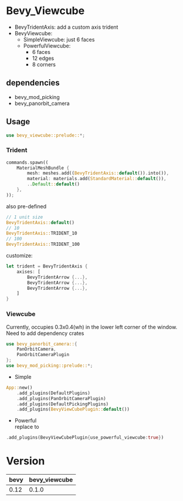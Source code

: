 # Bevy_Viewcube
* BevyTridentAxis: add a custom axis trident
* BevyViewcube:
  * SimpleViewcube: just 6 faces
  * PowerfulViewcube: 
    * 6 faces
    * 12 edges
    * 8 corners

## dependencies
* bevy_mod_picking
* bevy_panorbit_camera

## Usage
```rs
use bevy_viewcube::prelude::*;
```
### Trident
```rs
commands.spawn((
    MaterialMeshBundle {
        mesh: meshes.add((BevyTridentAxis::default()).into()),
        material: materials.add(StandardMaterial::default()),
        ..Default::default()
    },
));
```
also pre-defined
```rs
// 1 unit size
BevyTridentAxis::default()
// 10
BevyTridentAxis::TRIDENT_10
// 100
BevyTridentAxis::TRIDENT_100
```
customize:
```rs
let trident = BevyTridentAxis {
    axises: [
        BevyTridentArrow {...},
        BevyTridentArrow {...},
        BevyTridentArrow {...},
    ]
}
```
### Viewcube
Currently, occupies 0.3x0.4(wh) in the lower left corner of the window.<br>
Need to add dependency crates
```rs
use bevy_panorbit_camera::{
    PanOrbitCamera,
    PanOrbitCameraPlugin
};
use bevy_mod_picking::prelude::*;
```
* Simple
```rs
App::new()
    .add_plugins(DefaultPlugins)
    .add_plugins(PanOrbitCameraPlugin)
    .add_plugins(DefaultPickingPlugins)
    .add_plugins(BevyViewCubePlugin::default())
```
* Powerful
<br>replace to
```rs
.add_plugins(BevyViewCubePlugin{use_powerful_viewcube:true})
```

# Version
|bevy |bevy_viewcube |
|---- |------------- |
|0.12 |0.1.0         |